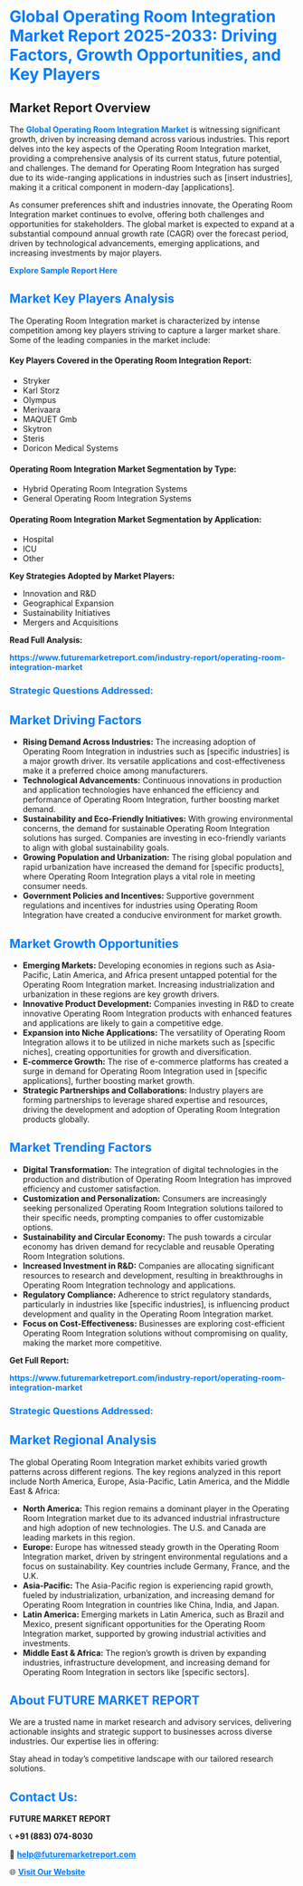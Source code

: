 <h1 style="color: #007BFF;">Global Operating Room Integration Market Report 2025-2033: Driving Factors, Growth Opportunities, and Key Players</h1>

<section id="overview">
<h2>Market Report Overview</h2>
<p>The <a href="https://www.futuremarketreport.com/industry-report/operating-room-integration-market" style="color: #007BFF; text-decoration: none;"><strong>Global Operating Room Integration Market</strong></a> is witnessing significant growth, driven by increasing demand across various industries. This report delves into the key aspects of the Operating Room Integration market, providing a comprehensive analysis of its current status, future potential, and challenges. The demand for Operating Room Integration has surged due to its wide-ranging applications in industries such as [insert industries], making it a critical component in modern-day [applications].</p>
<p>As consumer preferences shift and industries innovate, the Operating Room Integration market continues to evolve, offering both challenges and opportunities for stakeholders. The global market is expected to expand at a substantial compound annual growth rate (CAGR) over the forecast period, driven by technological advancements, emerging applications, and increasing investments by major players.</p>
</section>

<section id="overview">
<p><a href="https://www.futuremarketreport.com/request-sample/reportId=108174" style="color: #007BFF; text-decoration: none;"><strong>Explore Sample Report Here</strong></a></p>
</section>

<section id="key-players">
<h2 style="color: #007BFF;">Market Key Players Analysis</h2>
<p>The Operating Room Integration market is characterized by intense competition among key players striving to capture a larger market share. Some of the leading companies in the market include:</p>
<h4>Key Players Covered in the Operating Room Integration Report:</h4>
<ul><li>Stryker</li><li>Karl Storz</li><li>Olympus</li><li>Merivaara</li><li>MAQUET Gmb</li><li>Skytron</li><li>Steris</li><li>Doricon Medical Systems</li></ul>
<h4>Operating Room Integration Market Segmentation by Type:</h4>
<ul><li>Hybrid Operating Room Integration Systems</li><li>General Operating Room Integration Systems</li></ul>

<h4>Operating Room Integration Market Segmentation by Application:</h4>
<ul><li>Hospital</li><li>ICU</li><li>Other</li></ul>
<p><strong>Key Strategies Adopted by Market Players:</strong></p>
<ul>
<li>Innovation and R&D</li>
<li>Geographical Expansion</li>
<li>Sustainability Initiatives</li>
<li>Mergers and Acquisitions</li>
</ul>
</section>

<section>
<p><strong>Read Full Analysis: </strong></p><a href="https://www.futuremarketreport.com/industry-report/operating-room-integration-market" style="color: #007BFF; text-decoration: none;"><strong>https://www.futuremarketreport.com/industry-report/operating-room-integration-market</strong></a>
<h3 style="color: #007BFF;">Strategic Questions Addressed:</h3>
</section>

<section id="driving-factors">
<h2 style="color: #007BFF;">Market Driving Factors</h2>
<ul>
<li><strong>Rising Demand Across Industries:</strong> The increasing adoption of Operating Room Integration in industries such as [specific industries] is a major growth driver. Its versatile applications and cost-effectiveness make it a preferred choice among manufacturers.</li>
<li><strong>Technological Advancements:</strong> Continuous innovations in production and application technologies have enhanced the efficiency and performance of Operating Room Integration, further boosting market demand.</li>
<li><strong>Sustainability and Eco-Friendly Initiatives:</strong> With growing environmental concerns, the demand for sustainable Operating Room Integration solutions has surged. Companies are investing in eco-friendly variants to align with global sustainability goals.</li>
<li><strong>Growing Population and Urbanization:</strong> The rising global population and rapid urbanization have increased the demand for [specific products], where Operating Room Integration plays a vital role in meeting consumer needs.</li>
<li><strong>Government Policies and Incentives:</strong> Supportive government regulations and incentives for industries using Operating Room Integration have created a conducive environment for market growth.</li>
</ul>
</section>

<section id="growth-opportunities">
<h2 style="color: #007BFF;">Market Growth Opportunities</h2>
<ul>
<li><strong>Emerging Markets:</strong> Developing economies in regions such as Asia-Pacific, Latin America, and Africa present untapped potential for the Operating Room Integration market. Increasing industrialization and urbanization in these regions are key growth drivers.</li>
<li><strong>Innovative Product Development:</strong> Companies investing in R&D to create innovative Operating Room Integration products with enhanced features and applications are likely to gain a competitive edge.</li>
<li><strong>Expansion into Niche Applications:</strong> The versatility of Operating Room Integration allows it to be utilized in niche markets such as [specific niches], creating opportunities for growth and diversification.</li>
<li><strong>E-commerce Growth:</strong> The rise of e-commerce platforms has created a surge in demand for Operating Room Integration used in [specific applications], further boosting market growth.</li>
<li><strong>Strategic Partnerships and Collaborations:</strong> Industry players are forming partnerships to leverage shared expertise and resources, driving the development and adoption of Operating Room Integration products globally.</li>
</ul>
</section>

<section id="trending-factors">
<h2 style="color: #007BFF;">Market Trending Factors</h2>
<ul>
<li><strong>Digital Transformation:</strong> The integration of digital technologies in the production and distribution of Operating Room Integration has improved efficiency and customer satisfaction.</li>
<li><strong>Customization and Personalization:</strong> Consumers are increasingly seeking personalized Operating Room Integration solutions tailored to their specific needs, prompting companies to offer customizable options.</li>
<li><strong>Sustainability and Circular Economy:</strong> The push towards a circular economy has driven demand for recyclable and reusable Operating Room Integration solutions.</li>
<li><strong>Increased Investment in R&D:</strong> Companies are allocating significant resources to research and development, resulting in breakthroughs in Operating Room Integration technology and applications.</li>
<li><strong>Regulatory Compliance:</strong> Adherence to strict regulatory standards, particularly in industries like [specific industries], is influencing product development and quality in the Operating Room Integration market.</li>
<li><strong>Focus on Cost-Effectiveness:</strong> Businesses are exploring cost-efficient Operating Room Integration solutions without compromising on quality, making the market more competitive.</li>
</ul>
</section>

<section>
<p><strong>Get Full Report: </strong></p><a href="https://www.futuremarketreport.com/industry-report/operating-room-integration-market" style="color: #007BFF; text-decoration: none;"><strong>https://www.futuremarketreport.com/industry-report/operating-room-integration-market</strong></a>
<h3 style="color: #007BFF;">Strategic Questions Addressed:</h3>
</section>


<section id="regional-analysis">
<h2 style="color: #007BFF;">Market Regional Analysis</h2>
<p>The global Operating Room Integration market exhibits varied growth patterns across different regions. The key regions analyzed in this report include North America, Europe, Asia-Pacific, Latin America, and the Middle East & Africa:</p>
<ul>
<li><strong>North America:</strong> This region remains a dominant player in the Operating Room Integration market due to its advanced industrial infrastructure and high adoption of new technologies. The U.S. and Canada are leading markets in this region.</li>
<li><strong>Europe:</strong> Europe has witnessed steady growth in the Operating Room Integration market, driven by stringent environmental regulations and a focus on sustainability. Key countries include Germany, France, and the U.K.</li>
<li><strong>Asia-Pacific:</strong> The Asia-Pacific region is experiencing rapid growth, fueled by industrialization, urbanization, and increasing demand for Operating Room Integration in countries like China, India, and Japan.</li>
<li><strong>Latin America:</strong> Emerging markets in Latin America, such as Brazil and Mexico, present significant opportunities for the Operating Room Integration market, supported by growing industrial activities and investments.</li>
<li><strong>Middle East & Africa:</strong> The region’s growth is driven by expanding industries, infrastructure development, and increasing demand for Operating Room Integration in sectors like [specific sectors].</li>
</ul>
</section>

<footer>
<h2 style="color: #007BFF;">About FUTURE MARKET REPORT</h2>
<p>We are a trusted name in market research and advisory services, delivering actionable insights and strategic support to businesses across diverse industries. Our expertise lies in offering:</p>

<p>Stay ahead in today’s competitive landscape with our tailored research solutions.</p>

<h2 style="color: #007BFF;">Contact Us:</h2>
<p><strong>FUTURE MARKET REPORT</strong></p>
<p>📞 <strong>+91 (883) 074-8030</strong></p>
<p>📧 <strong><a href="mailto:help@futuremarketreport.com" style="color: #007BFF;">help@futuremarketreport.com</a></strong></p>
<p>🌐 <strong><a href="https://www.futuremarketreport.com/" style="color: #007BFF;">Visit Our Website</a></strong></p>
</footer>
